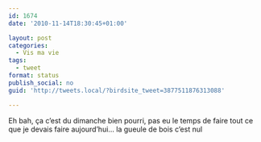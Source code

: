 ```yaml
---
id: 1674
date: '2010-11-14T18:30:45+01:00'

layout: post
categories:
  - Vis ma vie
tags:
  - tweet
format: status
publish_social: no
guid: 'http://tweets.local/?birdsite_tweet=3877511876313088'

---
```


Eh bah, ça c’est du dimanche bien pourri, pas eu le temps de faire tout ce que je devais faire aujourd’hui… la gueule de bois c’est nul